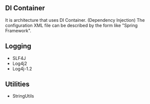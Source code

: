 DI Container
------------
It is architecture that uses DI Container. (Dependency Injection)
The configuration XML file can be described by the form like "Spring Framework".


Logging
------------
* SLF4J
* Log4j2
* Log4j-1.2

Utilities
------------
* StringUtils
